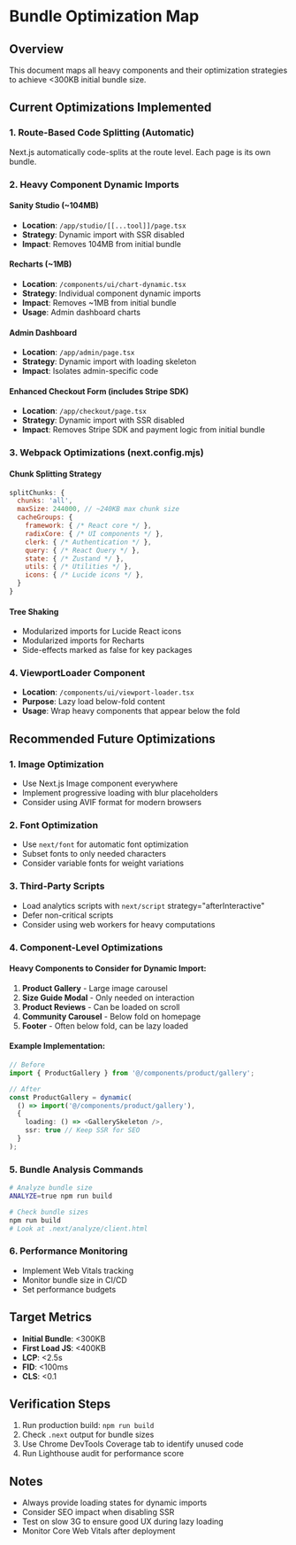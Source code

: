 # Bundle Optimization Map

## Overview
This document maps all heavy components and their optimization strategies to achieve <300KB initial bundle size.

## Current Optimizations Implemented

### 1. Route-Based Code Splitting (Automatic)
Next.js automatically code-splits at the route level. Each page is its own bundle.

### 2. Heavy Component Dynamic Imports

#### Sanity Studio (~104MB)
- **Location**: `/app/studio/[[...tool]]/page.tsx`
- **Strategy**: Dynamic import with SSR disabled
- **Impact**: Removes 104MB from initial bundle

#### Recharts (~1MB)
- **Location**: `/components/ui/chart-dynamic.tsx`
- **Strategy**: Individual component dynamic imports
- **Impact**: Removes ~1MB from initial bundle
- **Usage**: Admin dashboard charts

#### Admin Dashboard
- **Location**: `/app/admin/page.tsx`
- **Strategy**: Dynamic import with loading skeleton
- **Impact**: Isolates admin-specific code

#### Enhanced Checkout Form (includes Stripe SDK)
- **Location**: `/app/checkout/page.tsx`
- **Strategy**: Dynamic import with SSR disabled
- **Impact**: Removes Stripe SDK and payment logic from initial bundle

### 3. Webpack Optimizations (next.config.mjs)

#### Chunk Splitting Strategy
```javascript
splitChunks: {
  chunks: 'all',
  maxSize: 244000, // ~240KB max chunk size
  cacheGroups: {
    framework: { /* React core */ },
    radixCore: { /* UI components */ },
    clerk: { /* Authentication */ },
    query: { /* React Query */ },
    state: { /* Zustand */ },
    utils: { /* Utilities */ },
    icons: { /* Lucide icons */ },
  }
}
```

#### Tree Shaking
- Modularized imports for Lucide React icons
- Modularized imports for Recharts
- Side-effects marked as false for key packages

### 4. ViewportLoader Component
- **Location**: `/components/ui/viewport-loader.tsx`
- **Purpose**: Lazy load below-fold content
- **Usage**: Wrap heavy components that appear below the fold

## Recommended Future Optimizations

### 1. Image Optimization
- Use Next.js Image component everywhere
- Implement progressive loading with blur placeholders
- Consider using AVIF format for modern browsers

### 2. Font Optimization
- Use `next/font` for automatic font optimization
- Subset fonts to only needed characters
- Consider variable fonts for weight variations

### 3. Third-Party Scripts
- Load analytics scripts with `next/script` strategy="afterInteractive"
- Defer non-critical scripts
- Consider using web workers for heavy computations

### 4. Component-Level Optimizations

#### Heavy Components to Consider for Dynamic Import:
1. **Product Gallery** - Large image carousel
2. **Size Guide Modal** - Only needed on interaction
3. **Product Reviews** - Can be loaded on scroll
4. **Community Carousel** - Below fold on homepage
5. **Footer** - Often below fold, can be lazy loaded

#### Example Implementation:
```typescript
// Before
import { ProductGallery } from '@/components/product/gallery';

// After
const ProductGallery = dynamic(
  () => import('@/components/product/gallery'),
  { 
    loading: () => <GallerySkeleton />,
    ssr: true // Keep SSR for SEO
  }
);
```

### 5. Bundle Analysis Commands
```bash
# Analyze bundle size
ANALYZE=true npm run build

# Check bundle sizes
npm run build
# Look at .next/analyze/client.html
```

### 6. Performance Monitoring
- Implement Web Vitals tracking
- Monitor bundle size in CI/CD
- Set performance budgets

## Target Metrics
- **Initial Bundle**: <300KB
- **First Load JS**: <400KB
- **LCP**: <2.5s
- **FID**: <100ms
- **CLS**: <0.1

## Verification Steps
1. Run production build: `npm run build`
2. Check `.next` output for bundle sizes
3. Use Chrome DevTools Coverage tab to identify unused code
4. Run Lighthouse audit for performance score

## Notes
- Always provide loading states for dynamic imports
- Consider SEO impact when disabling SSR
- Test on slow 3G to ensure good UX during lazy loading
- Monitor Core Web Vitals after deployment